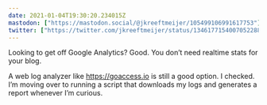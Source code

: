 ```yaml
---
date: 2021-01-04T19:30:20.234015Z
mastodon: ["https://mastodon.social/@jkreeftmeijer/105499106991617753"]
twitter: ["https://twitter.com/jkreeftmeijer/status/1346177154007052288"]
---
```

Looking to get off Google Analytics? Good. You don’t need realtime stats for your blog.

A web log analyzer like https://goaccess.io is still a good option. I checked. I’m moving over to running a script that downloads my logs and generates a report whenever I’m curious.
